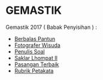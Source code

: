 # GEMASTIK

Gemastik 2017 ( Babak Penyisihan ) :
- [Berbalas Pantun][1]
- [Fotografer Wisuda][2]
- [Penulis Soal][3]
- [Saklar Lhompat II][4]
- [Pasangan Terbaik][5]
- [Rubrik Petakata][6]

[1]: https://github.com/ajisubarkah/programming-event/tree/master/Gemastik/BerbalasPantun
[2]: https://github.com/ajisubarkah/programming-event/tree/master/Gemastik/FotograferWisuda
[3]: https://github.com/ajisubarkah/programming-event/tree/master/Gemastik/PenulisSoal
[4]: https://github.com/ajisubarkah/programming-event/tree/master/Gemastik/SaklarLhompatII
[5]: https://github.com/ajisubarkah/programming-event/tree/master/Gemastik/PasanganTerbaik
[6]: https://github.com/ajisubarkah/programming-event/tree/master/Gemastik/RubrikPetakata